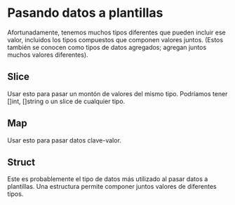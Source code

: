 # Pasando datos a plantillas

Afortunadamente, tenemos muchos tipos diferentes que pueden incluir ese valor, incluidos los tipos compuestos que componen valores juntos. (Estos también se conocen como tipos de datos agregados; agregan juntos muchos valores diferentes).

## Slice
Usar esto para pasar un montón de valores del mismo tipo. Podríamos tener []int, []string o un slice de cualquier tipo.

## Map 
Usar esto para pasar datos clave-valor.

## Struct
Este es probablemente el tipo de datos más utilizado al pasar datos a plantillas. Una estructura permite componer juntos valores de diferentes tipos.